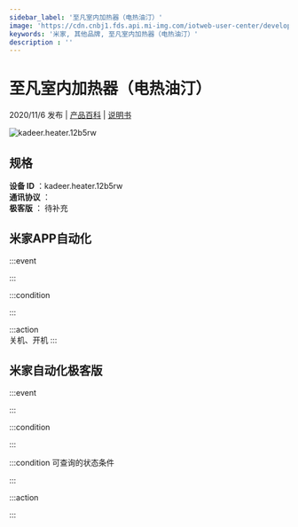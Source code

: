 ```yaml
---
sidebar_label: '至凡室内加热器（电热油汀）'
image: 'https://cdn.cnbj1.fds.api.mi-img.com/iotweb-user-center/developer_1679047807848AvGjPrsy.png?GalaxyAccessKeyId=AKVGLQWBOVIRQ3XLEW&Expires=9223372036854775807&Signature=q81UMGrJ6XblYtfn68+rffIXa7M='
keywords: '米家, 其他品牌, 至凡室内加热器（电热油汀）'
description : ''
---
```

# 至凡室内加热器（电热油汀）

2020/11/6 发布 | [产品百科](https://home.mi.com/webapp/content/baike/product/index.html?model=kadeer.heater.12b5rw/) | [说明书](https://home.mi.com/views/introduction.html?model=kadeer.heater.12b5rw&region=cn)

![kadeer.heater.12b5rw](https://cdn.cnbj1.fds.api.mi-img.com/iotweb-user-center/developer_1679047807848AvGjPrsy.png?GalaxyAccessKeyId=AKVGLQWBOVIRQ3XLEW&Expires=9223372036854775807&Signature=q81UMGrJ6XblYtfn68+rffIXa7M=)

## 规格  
> 
**设备 ID** ：kadeer.heater.12b5rw  
**通讯协议** ：  
**极客版**  ： 待补充 


## 米家APP自动化  

:::event  

:::

:::condition  

:::

:::action   
关机、开机
:::

## 米家自动化极客版  

:::event  

:::

:::condition  

:::

:::condition 可查询的状态条件  

:::

:::action  

:::

        
